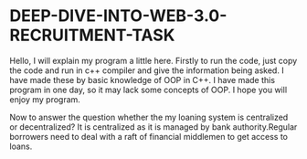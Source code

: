 # DEEP-DIVE-INTO-WEB-3.0-RECRUITMENT-TASK
Hello, I will explain my program a little here. Firstly to run the code, just copy the code and run in c++ compiler and give the information being asked.
I have made these by basic knowledge of OOP in C++. I have made this program in one day, so it may lack some concepts of OOP.
I hope you will enjoy my program.



Now to answer the question whether the my loaning system is centralized or decentralized? It is centralized as it is managed by bank authority.Regular borrowers need to deal with a raft of financial middlemen to get access to loans.
